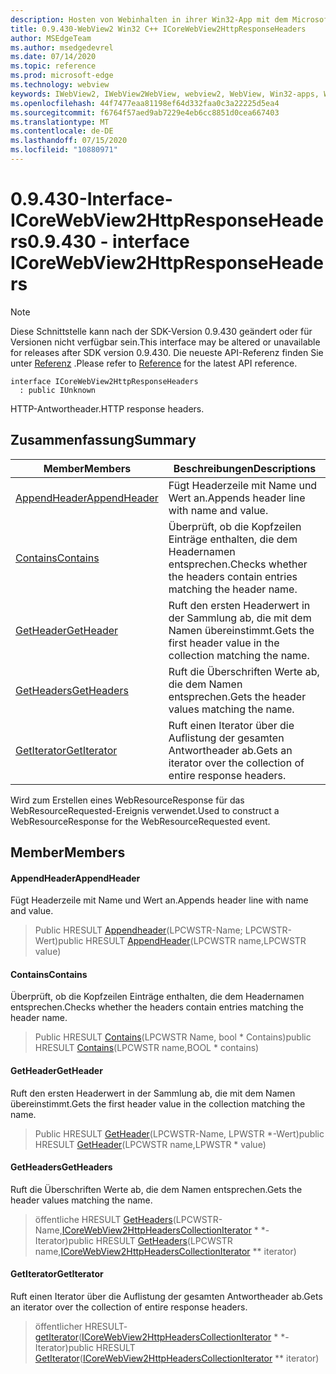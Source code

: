 ```yaml
---
description: Hosten von Webinhalten in ihrer Win32-App mit dem Microsoft Edge WebView2-Steuerelement
title: 0.9.430-WebView2 Win32 C++ ICoreWebView2HttpResponseHeaders
author: MSEdgeTeam
ms.author: msedgedevrel
ms.date: 07/14/2020
ms.topic: reference
ms.prod: microsoft-edge
ms.technology: webview
keywords: IWebView2, IWebView2WebView, webview2, WebView, Win32-apps, Win32, Edge, ICoreWebView2, ICoreWebView2Host, Browser-Steuerelement, Edge-HTML
ms.openlocfilehash: 44f7477eaa81198ef64d332faa0c3a22225d5ea4
ms.sourcegitcommit: f6764f57aed9ab7229e4eb6cc8851d0cea667403
ms.translationtype: MT
ms.contentlocale: de-DE
ms.lasthandoff: 07/15/2020
ms.locfileid: "10880971"
---
```

# <span data-ttu-id="b2943-104">0.9.430-Interface-ICoreWebView2HttpResponseHeaders</span><span class="sxs-lookup"><span data-stu-id="b2943-104">0.9.430 - interface ICoreWebView2HttpResponseHeaders</span></span> 

> [!NOTE]
> <span data-ttu-id="b2943-105">Diese Schnittstelle kann nach der SDK-Version 0.9.430 geändert oder für Versionen nicht verfügbar sein.</span><span class="sxs-lookup"><span data-stu-id="b2943-105">This interface may be altered or unavailable for releases after SDK version 0.9.430.</span></span> <span data-ttu-id="b2943-106">Die neueste API-Referenz finden Sie unter [Referenz](../../../webview2-api-reference.md) .</span><span class="sxs-lookup"><span data-stu-id="b2943-106">Please refer to [Reference](../../../webview2-api-reference.md) for the latest API reference.</span></span>

```
interface ICoreWebView2HttpResponseHeaders
  : public IUnknown
```

<span data-ttu-id="b2943-107">HTTP-Antwortheader.</span><span class="sxs-lookup"><span data-stu-id="b2943-107">HTTP response headers.</span></span>

## <span data-ttu-id="b2943-108">Zusammenfassung</span><span class="sxs-lookup"><span data-stu-id="b2943-108">Summary</span></span>

 <span data-ttu-id="b2943-109">Member</span><span class="sxs-lookup"><span data-stu-id="b2943-109">Members</span></span>                        | <span data-ttu-id="b2943-110">Beschreibungen</span><span class="sxs-lookup"><span data-stu-id="b2943-110">Descriptions</span></span>
--------------------------------|---------------------------------------------
[<span data-ttu-id="b2943-111">AppendHeader</span><span class="sxs-lookup"><span data-stu-id="b2943-111">AppendHeader</span></span>](#appendheader) | <span data-ttu-id="b2943-112">Fügt Headerzeile mit Name und Wert an.</span><span class="sxs-lookup"><span data-stu-id="b2943-112">Appends header line with name and value.</span></span>
[<span data-ttu-id="b2943-113">Contains</span><span class="sxs-lookup"><span data-stu-id="b2943-113">Contains</span></span>](#contains) | <span data-ttu-id="b2943-114">Überprüft, ob die Kopfzeilen Einträge enthalten, die dem Headernamen entsprechen.</span><span class="sxs-lookup"><span data-stu-id="b2943-114">Checks whether the headers contain entries matching the header name.</span></span>
[<span data-ttu-id="b2943-115">GetHeader</span><span class="sxs-lookup"><span data-stu-id="b2943-115">GetHeader</span></span>](#getheader) | <span data-ttu-id="b2943-116">Ruft den ersten Headerwert in der Sammlung ab, die mit dem Namen übereinstimmt.</span><span class="sxs-lookup"><span data-stu-id="b2943-116">Gets the first header value in the collection matching the name.</span></span>
[<span data-ttu-id="b2943-117">GetHeaders</span><span class="sxs-lookup"><span data-stu-id="b2943-117">GetHeaders</span></span>](#getheaders) | <span data-ttu-id="b2943-118">Ruft die Überschriften Werte ab, die dem Namen entsprechen.</span><span class="sxs-lookup"><span data-stu-id="b2943-118">Gets the header values matching the name.</span></span>
[<span data-ttu-id="b2943-119">GetIterator</span><span class="sxs-lookup"><span data-stu-id="b2943-119">GetIterator</span></span>](#getiterator) | <span data-ttu-id="b2943-120">Ruft einen Iterator über die Auflistung der gesamten Antwortheader ab.</span><span class="sxs-lookup"><span data-stu-id="b2943-120">Gets an iterator over the collection of entire response headers.</span></span>

<span data-ttu-id="b2943-121">Wird zum Erstellen eines WebResourceResponse für das WebResourceRequested-Ereignis verwendet.</span><span class="sxs-lookup"><span data-stu-id="b2943-121">Used to construct a WebResourceResponse for the WebResourceRequested event.</span></span>

## <span data-ttu-id="b2943-122">Member</span><span class="sxs-lookup"><span data-stu-id="b2943-122">Members</span></span>

#### <span data-ttu-id="b2943-123">AppendHeader</span><span class="sxs-lookup"><span data-stu-id="b2943-123">AppendHeader</span></span> 

<span data-ttu-id="b2943-124">Fügt Headerzeile mit Name und Wert an.</span><span class="sxs-lookup"><span data-stu-id="b2943-124">Appends header line with name and value.</span></span>

> <span data-ttu-id="b2943-125">Public HRESULT [Appendheader](#appendheader)(LPCWSTR-Name; LPCWSTR-Wert)</span><span class="sxs-lookup"><span data-stu-id="b2943-125">public HRESULT [AppendHeader](#appendheader)(LPCWSTR name,LPCWSTR value)</span></span>

#### <span data-ttu-id="b2943-126">Contains</span><span class="sxs-lookup"><span data-stu-id="b2943-126">Contains</span></span> 

<span data-ttu-id="b2943-127">Überprüft, ob die Kopfzeilen Einträge enthalten, die dem Headernamen entsprechen.</span><span class="sxs-lookup"><span data-stu-id="b2943-127">Checks whether the headers contain entries matching the header name.</span></span>

> <span data-ttu-id="b2943-128">Public HRESULT [Contains](#contains)(LPCWSTR Name, bool \* Contains)</span><span class="sxs-lookup"><span data-stu-id="b2943-128">public HRESULT [Contains](#contains)(LPCWSTR name,BOOL \* contains)</span></span>

#### <span data-ttu-id="b2943-129">GetHeader</span><span class="sxs-lookup"><span data-stu-id="b2943-129">GetHeader</span></span> 

<span data-ttu-id="b2943-130">Ruft den ersten Headerwert in der Sammlung ab, die mit dem Namen übereinstimmt.</span><span class="sxs-lookup"><span data-stu-id="b2943-130">Gets the first header value in the collection matching the name.</span></span>

> <span data-ttu-id="b2943-131">Public HRESULT [GetHeader](#getheader)(LPCWSTR-Name, LPWSTR \*-Wert)</span><span class="sxs-lookup"><span data-stu-id="b2943-131">public HRESULT [GetHeader](#getheader)(LPCWSTR name,LPWSTR \* value)</span></span>

#### <span data-ttu-id="b2943-132">GetHeaders</span><span class="sxs-lookup"><span data-stu-id="b2943-132">GetHeaders</span></span> 

<span data-ttu-id="b2943-133">Ruft die Überschriften Werte ab, die dem Namen entsprechen.</span><span class="sxs-lookup"><span data-stu-id="b2943-133">Gets the header values matching the name.</span></span>

> <span data-ttu-id="b2943-134">öffentliche HRESULT [GetHeaders](#getheaders)(LPCWSTR-Name,[ICoreWebView2HttpHeadersCollectionIterator](ICoreWebView2HttpHeadersCollectionIterator.md) \* \*-Iterator)</span><span class="sxs-lookup"><span data-stu-id="b2943-134">public HRESULT [GetHeaders](#getheaders)(LPCWSTR name,[ICoreWebView2HttpHeadersCollectionIterator](ICoreWebView2HttpHeadersCollectionIterator.md) \*\* iterator)</span></span>

#### <span data-ttu-id="b2943-135">GetIterator</span><span class="sxs-lookup"><span data-stu-id="b2943-135">GetIterator</span></span> 

<span data-ttu-id="b2943-136">Ruft einen Iterator über die Auflistung der gesamten Antwortheader ab.</span><span class="sxs-lookup"><span data-stu-id="b2943-136">Gets an iterator over the collection of entire response headers.</span></span>

> <span data-ttu-id="b2943-137">öffentlicher HRESULT- [getIterator](#getiterator)([ICoreWebView2HttpHeadersCollectionIterator](ICoreWebView2HttpHeadersCollectionIterator.md) \* \*-Iterator)</span><span class="sxs-lookup"><span data-stu-id="b2943-137">public HRESULT [GetIterator](#getiterator)([ICoreWebView2HttpHeadersCollectionIterator](ICoreWebView2HttpHeadersCollectionIterator.md) \*\* iterator)</span></span>

